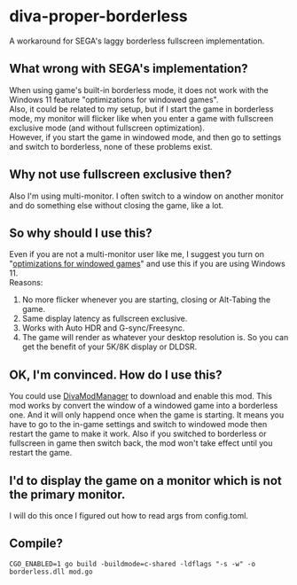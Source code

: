 # diva-proper-borderless
A workaround for SEGA's laggy borderless fullscreen implementation. 
## What wrong with SEGA's implementation?
When using game's built-in borderless mode, it does not work with the Windows 11 feature "optimizations for windowed games".  
Also, it could be related to my setup, but if I start the game in borderless mode, my monitor will flicker like when you enter a game with fullscreen exclusive mode (and without fullscreen optimization).  
However, if you start the game in windowed mode, and then go to settings and switch to borderless, none of these problems exist.  
## Why not use fullscreen exclusive then?
Also I'm using multi-monitor. I often switch to a window on another monitor and do something else without closing the game, like a lot.
## So why should I use this?
Even if you are not a multi-monitor user like me, I suggest you turn on "[optimizations for windowed games](https://support.microsoft.com/en-us/windows/optimizations-for-windowed-games-in-windows-11-3f006843-2c7e-4ed0-9a5e-f9389e535952)" and use this if you are using Windows 11.  
Reasons:
1. No more flicker whenever you are starting, closing or Alt-Tabing the game.
2. Same display latency as fullscreen exclusive.
3. Works with Auto HDR and G-sync/Freesync. 
4. The game will render as whatever your desktop resolution is. So you can get the benefit of your 5K/8K display or DLDSR.
## OK, I'm convinced. How do I use this?
You could use [DivaModManager](https://github.com/TekkaGB/DivaModManager) to download and enable this mod.
This mod works by convert the window of a windowed game into a borderless one. And it will only happend once when the game is starting. It means you have to go to the in-game settings and switch to windowed mode then restart the game to make it work. Also if you switched to borderless or fullscreen in game then switch back, the mod won't take effect until you restart the game. 
## I'd to display the game on a monitor which is not the primary monitor.
I will do this once I figured out how to read args from config.toml. 
## Compile?
`CGO_ENABLED=1 go build -buildmode=c-shared -ldflags "-s -w" -o borderless.dll mod.go`